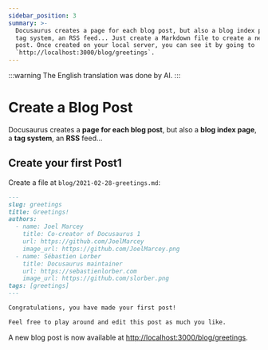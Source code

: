 ```yaml
---
sidebar_position: 3
summary: >-
  Docusaurus creates a page for each blog post, but also a blog index page, a
  tag system, an RSS feed... Just create a Markdown file to create a new blog
  post. Once created on your local server, you can see it by going to
  `http://localhost:3000/blog/greetings`.
---
```


:::warning
The English translation was done by AI.
:::

# Create a Blog Post

Docusaurus creates a **page for each blog post**, but also a **blog index page**, a **tag system**, an **RSS** feed...

## Create your first Post1

Create a file at `blog/2021-02-28-greetings.md`:

```md title="blog/2021-02-28-greetings.md"
---
slug: greetings
title: Greetings!
authors:
  - name: Joel Marcey
    title: Co-creator of Docusaurus 1
    url: https://github.com/JoelMarcey
    image_url: https://github.com/JoelMarcey.png
  - name: Sébastien Lorber
    title: Docusaurus maintainer
    url: https://sebastienlorber.com
    image_url: https://github.com/slorber.png
tags: [greetings]
---

Congratulations, you have made your first post!

Feel free to play around and edit this post as much you like.
```

A new blog post is now available at [http://localhost:3000/blog/greetings](http://localhost:3000/blog/greetings).
